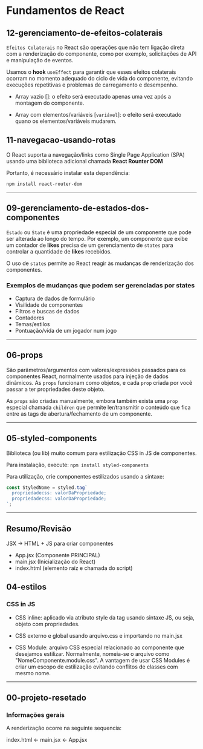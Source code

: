 # Fundamentos de React

## 12-gerenciamento-de-efeitos-colaterais

`Efeitos Colaterais` no React são operações que não tem ligação direta com a renderização do componente, como por exemplo, solicitações de API e manipulação de eventos.

Usamos o **hook** `useEffect` para garantir que esses efeitos colaterais ocorram no momento adequado do ciclo de vida do componente, evitando execuções repetitivas e problemas de carregamento e desempenho.

- Array vazio []: o efeito será executado apenas uma vez após a montagem do componente.

- Array com elementos/variáveis [`variável`]: o efeito será executado quano os elementos/variáveis mudarem.

## 11-navegacao-usando-rotas

O React suporta a navegação/links como Single Page Application (SPA) usando uma biblioteca adicional chamada **React Rounter DOM**

Portanto, é necessário instalar esta dependência:

`npm install react-router-dom`

---

## 09-gerenciamento-de-estados-dos-componentes

`Estado` ou `State` é uma propriedade especial de um componente que pode ser alterada ao longo do tempo. Por exemplo, um componente que exibe um contador de **likes** precisa de um gerenciamento de `states` para controlar a quantidade de **likes** recebidos.

O uso de `states` permite ao React reagir às mudanças de renderização dos componentes.

### Exemplos de mudanças que podem ser gerenciadas por states

- Captura de dados de formulário
- Visilidade de componentes
- Filtros e buscas de dados
- Contadores
- Temas/estilos
- Pontuação/vida de um jogador num jogo

---

## 06-props

São parâmetros/argumentos com valores/expressões passados para os componentes React, normalmente usados para injeção de dados dinâmicos. As `props` funcionam como objetos, e cada `prop` criada por você passar a ter propriedades deste objeto.

As `props` são criadas manualmente, embora também exista uma `prop` especial chamada `children` que permite ler/transmitir o conteúdo que fica entre as tags de abertura/fechamento de um componente.

---

## 05-styled-components

Biblioteca (ou lib) muito comum para estilização CSS in JS de componentes.

Para instalação, execute: `npm install styled-components`

Para utilização, crie componentes estilizados usando a sintaxe:

```javascript
const StyledNome = styled.tag`
  propriedadecss: valorDaPropriedade;
  propriedadecss: valorDaPropriedade;
`;
```

---

## Resumo/Revisão

JSX -> HTML + JS para criar componentes

- App.jsx (Componente PRINCIPAL)
- main.jsx (Inicialização do React)
- index.html (elemento raíz e chamada do script)

## 04-estilos

### CSS in JS

- CSS inline: aplicado via atributo style da tag usando sintaxe JS, ou seja, objeto com propriedades.

- CSS externo e global usando arquivo.css e importando no main.jsx

- CSS Module: arquivo CSS especial relacionado ao componente que desejamos estilizar. Normalmente, nomeia-se o arquivo como "NomeComponente.module.css". A vantagem de usar CSS Modules é criar um escopo de estilização evitando conflitos de classes com mesmo nome.

---

## 00-projeto-resetado

### Informações gerais

A renderização ocorre na seguinte sequencia:

index.html <- main.jsx <- App.jsx
